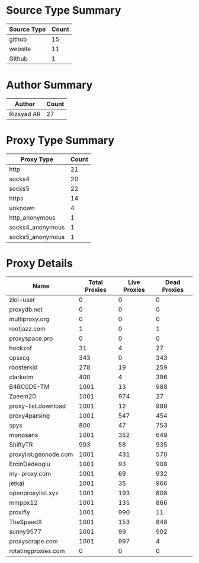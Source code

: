 # Source Type Summary

| Source Type | Count |
|-------------|-------|
| github | 15 |
| website | 11 |
| Github | 1 |


# Author Summary

| Author | Count |
|--------|-------|
| Rizsyad AR | 27 |


# Proxy Type Summary

| Proxy Type | Count |
|------------|-------|
| http | 21 |
| socks4 | 20 |
| socks5 | 22 |
| https | 14 |
| unknown | 4 |
| http_anonymous | 1 |
| socks4_anonymous | 1 |
| socks5_anonymous | 1 |


# Proxy Details

| Name | Total Proxies | Live Proxies | Dead Proxies |
|------|---------------|--------------|---------------|
| zloi-user | 0 | 0 | 0 |
| proxydb.net | 0 | 0 | 0 |
| multiproxy.org | 0 | 0 | 0 |
| rootjazz.com | 1 | 0 | 1 |
| proxyspace.pro | 0 | 0 | 0 |
| hookzof | 31 | 4 | 27 |
| opsxcq | 343 | 0 | 343 |
| roosterkid | 278 | 19 | 259 |
| clarketm | 400 | 4 | 396 |
| B4RC0DE-TM | 1001 | 13 | 988 |
| Zaeem20 | 1001 | 974 | 27 |
| proxy-list.download | 1001 | 12 | 989 |
| proxy4parsing | 1001 | 547 | 454 |
| spys | 800 | 47 | 753 |
| monosans | 1001 | 352 | 649 |
| ShiftyTR | 993 | 58 | 935 |
| proxylist.geonode.com | 1001 | 431 | 570 |
| ErcinDedeoglu | 1001 | 93 | 908 |
| my-proxy.com | 1001 | 69 | 932 |
| jetkai | 1001 | 35 | 966 |
| openproxylist.xyz | 1001 | 193 | 808 |
| mmppx12 | 1001 | 135 | 866 |
| proxifly | 1001 | 990 | 11 |
| TheSpeedX | 1001 | 153 | 848 |
| sunny9577 | 1001 | 99 | 902 |
| proxyscrape.com | 1001 | 997 | 4 |
| rotatingproxies.com | 0 | 0 | 0 |

